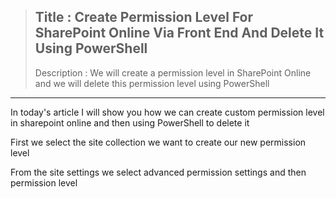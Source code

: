 >  ## Title :  Create Permission Level For SharePoint Online Via Front End And Delete It Using PowerShell
>
>  Description :  We will create a permission level in SharePoint Online and we will delete this permission level using PowerShell

----

<p>In today's article I will show you how we can create custom permission level in sharepoint online and then using PowerShell to delete it</p>

<p>First we select the site collection we want to create our new permission level</p>

<p>From the site settings we select advanced permission settings and then permission level</p>


